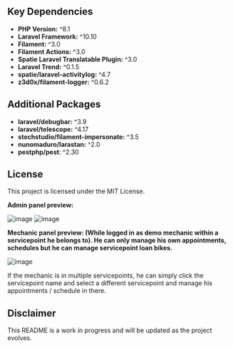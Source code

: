 ## Key Dependencies

- **PHP Version:** ^8.1
- **Laravel Framework:** ^10.10
- **Filament:** ^3.0
- **Filament Actions:** ^3.0
- **Spatie Laravel Translatable Plugin:** ^3.0
- **Laravel Trend:** ^0.1.5
- **spatie/laravel-activitylog:** ^4.7
- **z3d0x/filament-logger:** ^0.6.2

## Additional Packages

- **laravel/debugbar:** ^3.9
- **laravel/telescope:** ^4.17
- **stechstudio/filament-impersonate:** ^3.5
- **nunomaduro/larastan:** ^2.0
- **pestphp/pest**: ^2.30

## License

This project is licensed under the MIT License.

**Admin panel preview:**

![image](https://github.com/minuut/laravel-filament-bike-repair-app/assets/70378641/a87e2771-b7dd-44f3-b36e-363d620957ce)
![image](https://github.com/minuut/laravel-filament-bike-repair-app/assets/70378641/5afa3337-b344-4eaa-93ee-09372c8871ba)



**Mechanic panel preview: (While logged in as demo mechanic within a servicepoint he belongs to). He can only manage his own appointments, schedules but he can manage servicepoint loan bikes.**

![image](https://github.com/minuut/laravel-filament-bike-repair-app/assets/70378641/dac03529-4d18-4cb3-b529-c0e7fc8492ee)


If the mechanic is in multiple servicepoints, he can simply click the servicepoint name and select a different servicepoint and manage his appointments / schedule in there.

## Disclaimer

This README is a work in progress and will be updated as the project evolves.



